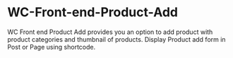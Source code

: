 # WC-Front-end-Product-Add
WC Front end Product Add provides you an option to add product with product categories and thumbnail of products. Display Product add form in Post or Page using shortcode.
